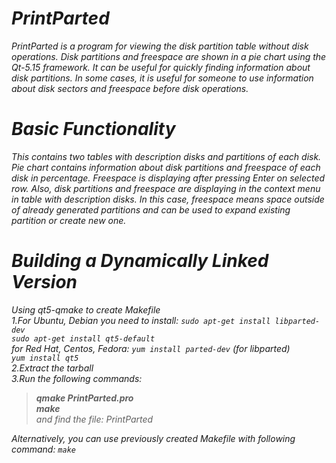
# *PrintParted* 

*PrintParted is a program for viewing the disk partition table without disk operations. Disk partitions and freespace are shown in a pie chart using the Qt-5.15 framework. It can be useful for quickly finding information about disk partitions. In some cases, it is useful for someone to use information about disk sectors and freespace before disk operations.* 


# *Basic Functionality*

*This contains two tables with description disks and partitions of each disk. Pie chart contains information about disk partitions and freespace 
of each disk in percentage. Freespace is displaying after pressing Enter on selected row. Also, disk partitions and freespace are displaying in the context menu in table with description disks. In this case, freespace means space outside of already generated partitions and can be used to expand existing partition or create new one.* 


# *Building a Dynamically Linked Version*

*Using qt5-qmake to create Makefile*<br />
*1.For Ubuntu, Debian you need to install: `sudo apt-get install libparted-dev`*<br />
*`sudo apt-get install qt5-default`*<br /> 
*for Red Hat, Centos, Fedora:  `yum install parted-dev` (for libparted)*<br />
*`yum install qt5`*<br /> 
*2.Extract the tarball*<br />
*3.Run the following commands:*<br />
>*__qmake PrintParted.pro__*<br />
>*__make__* <br /> 
>*and find the file: PrintParted*<br />

*Alternatively, you can use previously created Makefile with following command: `make`*<br /> 

